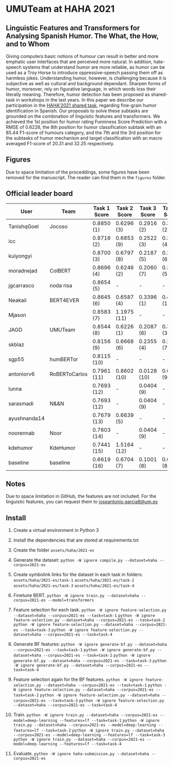 # UMUTeam at HAHA 2021
## Linguistic Features and Transformers for Analysing Spanish Humor. The What, the How, and to Whom
Giving computers basic notions of humour can result in better and more emphatic user interfaces that are perceived more natural. In addition, hate-speech systems that understand humor are more reliable, as humor can be used as a Troy Horse to introduce oppressive-speech passing them off as harmless jokes. Understanding humor, however, is challenging because it is subjective as well as cultural and background dependant. Sharpen forms of humor, moreover, rely on figurative language, in which words loss their literally meaning. Therefore, humor detection has been proposed as shared-task in workshops in the last years. In this paper we describe our participation in the [HAHA'2021 shared task](https://www.fing.edu.uy/inco/grupos/pln/haha/), regarding fine-grain humor identification in Spanish. Our proposals to solve these subtasks are grounded on the combination of linguistic features and transformers. We achieved the 1st position for humor rating Funniness Score Prediction with a RMSE of 0.6226, the 8th position for humor classification subtask with an 85.44 F1-score of humours category, and the 7th and the 3rd position for the subtasks of humor mechanism and target classification with an macro averaged F1-score of 20.31 and 32.25 respectively. 

## Figures
Due to space limitation of the proceddings, some figures have been removed for the manuscript. The reader can find them in the ```figures``` folder.


## Official leader board
| User         | Team          | Task 1 Score | Task 2 Score | Task 3 Score | Task 4 Score |
|--------------|---------------|--------------|--------------|--------------|--------------|
| TanishqGoel  | Jocoso        | 0.8850 (1)   | 0.6296 (3)   | 0.2916 (2)   | 0.3578 (2)   |
| icc          |               | 0.8716 (2)   | 0.6853 (9)   | 0.2522 (3)   | 0.3110 (4)   |
| kuiyongyi    |               | 0.8700 (3)   | 0.6797 (8)   | 0.2187 (5)   | 0.2836 (6)   |
| moradnejad   | ColBERT       | 0.8696 (4)   | 0.6246 (2)   | 0.2060 (7)   | 0.3099 (5)   |
| jgcarrasco   | noda risa     | 0.8654 (5)   | -            | -            | -            |
| Neakail      | BERT4EVER     | 0.8645 (6)   | 0.6587 (4)   | 0.3396 (1)   | 0.4228 (1)   |
| Mjason       |               | 0.8583 (7)   | 1.1975 (11)  | -            | -            |
| JAGD         | UMUTeam       | 0.8544 (8)   | 0.6226 (1)   | 0.2087 (6)   | 0.3225 (3)   |
| skblaz       |               | 0.8156 (9)   | 0.6668 (6)   | 0.2355 (4)   | 0.2295 (7)   |
| sgp55        | humBERTor     | 0.8115 (10)  | -            | -            | -            |
| antoniorv6   | RoBERToCarlos | 0.7961 (11)  | 0.8602 (10)  | 0.0128 (10)  | 0.0000 (9)   |
| lunna        |               | 0.7693 (12)  | -            | 0.0404 (9)   | -            |
| sarasmadi    | N&&N          | 0.7693 (12)  | -            | 0.0404 (9)   | -            |
| ayushnanda14 |               | 0.7679 (13)  | 0.6639 (5)   | -            | -            |
| noorennab    | Noor          | 0.7603 (14)  | -            | 0.0404 (9)   | -            |
| kdehumor     | KdeHumor      | 0.7441 (15)  | 1.5164 (12)  | -            | -            |
| baseline     | baseline      | 0.6619 (16)  | 0.6704 (7)   | 0.1001 (8)   | 0.0527 (8)   |


## Notes
Due to space limitation in GitHub, the features are not included. For the linguistic features, you can request them to joseantonio.garcia8@um.es


## Install
1. Create a virtual environment in Python 3
2. Install the dependencies that are stored at requirements.txt
3. Create the folder 
    ```assets/haha/2021-es```
    
4. Generate the dataset: 
    ```python -W ignore compile.py --dataset=haha --corpus=2021-es```
    
5. Create symbolink links for the dataset in each task in folders:
    ```assets/haha/2021-es/task-1```
    ```assets/haha/2021-es/task-2```
    ```assets/haha/2021-es/task-3```
    ```assets/haha/2021-es/task-4```
    
6. Finetune BERT. 
    ```python -W ignore train.py --dataset=haha --corpus=2021-es --model=transformers```
    
7. Feature selection for each task. 
    ```python -W ignore feature-selection.py --dataset=haha --corpus=2021-es --task=task-1```
    ```python -W ignore feature-selection.py --dataset=haha --corpus=2021-es --task=task-2```
    ```python -W ignore feature-selection.py --dataset=haha --corpus=2021-es --task=task-3```
    ```python -W ignore feature-selection.py --dataset=haha --corpus=2021-es --task=task-4```
    
8. Generate BF features: 
    ```python -W ignore generate-bf.py --dataset=haha --corpus=2021-es --task=task-1```
    ```python -W ignore generate-bf.py --dataset=haha --corpus=2021-es --task=task-2```
    ```python -W ignore generate-bf.py --dataset=haha --corpus=2021-es --task=task-3```
    ```python -W ignore generate-bf.py --dataset=haha --corpus=2021-es --task=task-4```
    
9. Feature selection again for the BF features. 
    ```python -W ignore feature-selection.py --dataset=haha --corpus=2021-es --task=task-1```
    ```python -W ignore feature-selection.py --dataset=haha --corpus=2021-es --task=task-2```
    ```python -W ignore feature-selection.py --dataset=haha --corpus=2021-es --task=task-3```
    ```python -W ignore feature-selection.py --dataset=haha --corpus=2021-es --task=task-4```
    
10. Train. 
    ```python -W ignore train.py --dataset=haha --corpus=2021-es --model=deep-learning --features=lf --task=task-1```
    ```python -W ignore train.py --dataset=haha --corpus=2021-es --model=deep-learning --features=lf --task=task-2```
    ```python -W ignore train.py --dataset=haha --corpus=2021-es --model=deep-learning --features=lf --task=task-3```
    ```python -W ignore train.py --dataset=haha --corpus=2021-es --model=deep-learning --features=lf --task=task-4```
    
11. Evaluate. 
    ```python -W ignore haha-submission.py --dataset=haha --corpus=2021-es```
